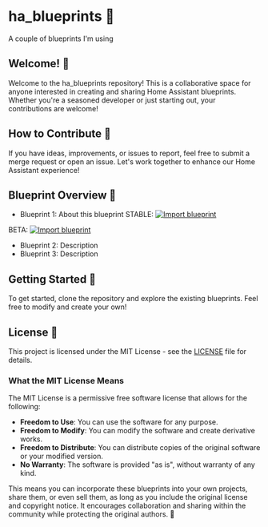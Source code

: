 # ha_blueprints 🌟
A couple of blueprints I'm using

## Welcome! 👋
Welcome to the ha_blueprints repository! This is a collaborative space for anyone interested in creating and sharing Home Assistant blueprints. Whether you're a seasoned developer or just starting out, your contributions are welcome!

## How to Contribute 🤝
If you have ideas, improvements, or issues to report, feel free to submit a merge request or open an issue. Let's work together to enhance our Home Assistant experience!

## Blueprint Overview 📜

- Blueprint 1: About this blueprint
STABLE: [![Import blueprint](https://my.home-assistant.io/badges/blueprint_import.svg)](https://my.home-assistant.io/redirect/blueprint_import/?blueprint_url=things)

BETA: [![Import blueprint](https://my.home-assistant.io/badges/blueprint_import.svg)](https://my.home-assistant.io/redirect/blueprint_import/?blueprint_url=things)

- Blueprint 2: Description
- Blueprint 3: Description

## Getting Started 🚀
To get started, clone the repository and explore the existing blueprints. Feel free to modify and create your own!

## License 📄
This project is licensed under the MIT License - see the [LICENSE](LICENSE) file for details.

### What the MIT License Means
The MIT License is a permissive free software license that allows for the following:
- **Freedom to Use**: You can use the software for any purpose.
- **Freedom to Modify**: You can modify the software and create derivative works.
- **Freedom to Distribute**: You can distribute copies of the original software or your modified version.
- **No Warranty**: The software is provided "as is", without warranty of any kind.

This means you can incorporate these blueprints into your own projects, share them, or even sell them, as long as you include the original license and copyright notice. It encourages collaboration and sharing within the community while protecting the original authors. 🤗
